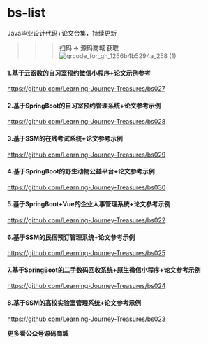 # bs-list
Java毕业设计代码+论文合集，持续更新
>>> **扫码 → 源码商城 获取**
![qrcode_for_gh_1266b4b5294a_258 (1)](https://github.com/user-attachments/assets/00a396c0-817c-4913-83da-dfc2c8e29cce)
#### 1.基于云函数的自习室预约微信小程序+论文示例参考 
https://github.com/Learning-Journey-Treasures/bs027
#### 2.基于SpringBoot的自习室预约管理系统+论文参考示例
https://github.com/Learning-Journey-Treasures/bs028
#### 3.基于SSM的在线考试系统+论文参考示例
https://github.com/Learning-Journey-Treasures/bs029
#### 4.基于SpringBoot的野生动物公益平台+论文参考示例
https://github.com/Learning-Journey-Treasures/bs030
#### 5.基于SpringBoot+Vue的企业人事管理系统+论文参考示例
https://github.com/Learning-Journey-Treasures/bs022
#### 6.基于SSM的民宿预订管理系统+论文参考示例
https://github.com/Learning-Journey-Treasures/bs025
#### 7.基于SpringBoot的二手数码回收系统+原生微信小程序+论文参考示例
https://github.com/Learning-Journey-Treasures/bs024
#### 8.基于SSM的高校实验室管理系统+论文参考示例
https://github.com/Learning-Journey-Treasures/bs023

**更多看公众号源码商城**
